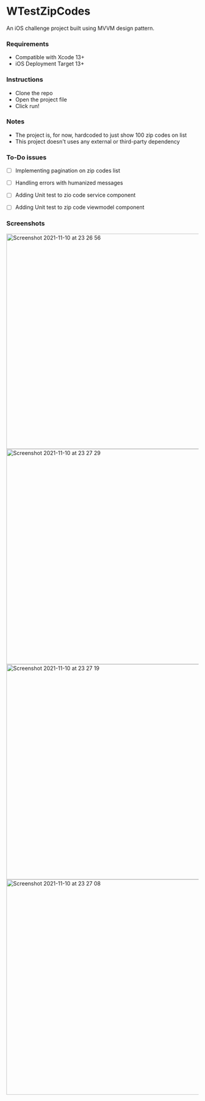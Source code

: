 # WTestZipCodes
An iOS challenge project built using MVVM design pattern.

### Requirements

- Compatible with Xcode 13+
- iOS Deployment Target 13+


### Instructions
- Clone the repo
- Open the project file
- Click run!


### Notes

- The project is, for now, hardcoded to just show 100 zip codes on list
- This project doesn't uses any external or third-party dependency

### To-Do issues
- [ ] Implementing pagination on zip codes list
- [ ] Handling errors with humanized messages
- [ ] Adding Unit test to zio code service component
- [ ] Adding Unit test to zip code viewmodel component


### Screenshots

<img width="564" alt="Screenshot 2021-11-10 at 23 26 56" src="https://user-images.githubusercontent.com/239170/141209938-84cea0ba-2f3e-4723-9c92-bb740b2fef6e.png">
<img width="564" alt="Screenshot 2021-11-10 at 23 27 29" src="https://user-images.githubusercontent.com/239170/141209940-a23d1b06-9d84-4462-b840-15e3296e1328.png">
<img width="564" alt="Screenshot 2021-11-10 at 23 27 19" src="https://user-images.githubusercontent.com/239170/141209943-c54db7e5-6c71-4725-89e3-703bbfbc4ec3.png">
<img width="564" alt="Screenshot 2021-11-10 at 23 27 08" src="https://user-images.githubusercontent.com/239170/141209947-e5d02f6c-8514-4c7b-b3a0-77b920c120a4.png">

